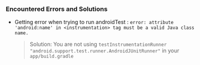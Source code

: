 
### Encountered Errors and Solutions



* Getting error when trying to run androidTest : `error: attribute 'android:name' in <instrumentation> tag must be a valid Java class name.`
  > Solution: You are not using `testInstrumentationRunner "android.support.test.runner.AndroidJUnitRunner"` in your `app/build.gradle`
